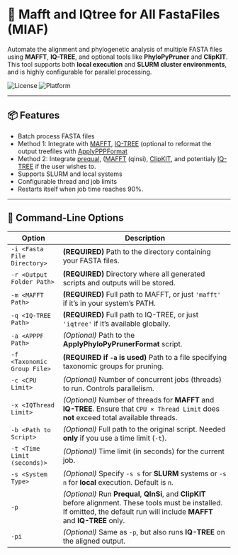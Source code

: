 # 🧬 Mafft and IQtree for All FastaFiles (MIAF)

Automate the alignment and phylogenetic analysis of multiple FASTA files using **MAFFT**, **IQ-TREE**, and optional tools like **PhyloPyPruner** and **ClipKIT**. This tool supports both **local execution** and **SLURM cluster environments**, and is highly configurable for parallel processing.

![License](https://img.shields.io/badge/license-MIT-blue)
![Platform](https://img.shields.io/badge/platform-Linux-lightgrey)

---

## 📦 Features

- Batch process FASTA files
- Method 1: Integrate with [MAFFT](https://mafft.cbrc.jp/alignment/server/index.html), [IQ-TREE](https://iqtree.github.io/) (optional to reformat the output treefiles with [ApplyPPPFormat](https://github.com/mjbieren/ApplyPPPFormat)
- Method 2: Integrate [prequal](https://github.com/simonwhelan/prequal), ([MAFFT](https://mafft.cbrc.jp/alignment/server/index.html) (qinsi), [ClipKIT](https://github.com/JLSteenwyk/ClipKIT), and potentialy [IQ-TREE](https://iqtree.github.io/) if the user wishes to.
- Supports SLURM and local systems
- Configurable thread and job limits
- Restarts itself when job time reaches 90%.

---

## 🔧 Command-Line Options

| Option | Description |
|--------|-------------|
| `-i <Fasta File Directory>` | **(REQUIRED)** Path to the directory containing your FASTA files. |
| `-r <Output Folder Path>` | **(REQUIRED)** Directory where all generated scripts and outputs will be stored. |
| `-m <MAFFT Path>` | **(REQUIRED)** Full path to MAFFT, or just `'mafft'` if it’s in your system’s PATH. |
| `-q <IQ-TREE Path>` | **(REQUIRED)** Full path to IQ-TREE, or just `'iqtree'` if it’s available globally. |
| `-a <APPPF Path>` | *(Optional)* Path to the **ApplyPhyloPyPrunerFormat** script. |
| `-f <Taxonomic Group File>` | **(REQUIRED if `-a` is used)** Path to a file specifying taxonomic groups for pruning. |
| `-c <CPU Limit>` | *(Optional)* Number of concurrent jobs (threads) to run. Controls parallelism. |
| `-x <IQThread Limit>` | *(Optional)* Number of threads for **MAFFT** and **IQ-TREE**. Ensure that `CPU × Thread Limit` does **not** exceed total available threads. |
| `-b <Path to Script>` | *(Optional)* Full path to the original script. Needed **only** if you use a time limit (`-t`). |
| `-t <Time Limit (seconds)>` | *(Optional)* Time limit (in seconds) for the current job. |
| `-s <System Type>` | *(Optional)* Specify `-s s` for **SLURM** systems or `-s n` for **local** execution. Default is `n`. |
| `-p` | *(Optional)* Run **Prequal**, **QInSi**, and **ClipKIT** before alignment. These tools must be installed. If omitted, the default run will include **MAFFT** and **IQ-TREE** only. |
| `-pi` | *(Optional)* Same as `-p`, but also runs **IQ-TREE** on the aligned output. |
